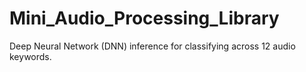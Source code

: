 # Mini_Audio_Processing_Library
Deep Neural Network (DNN) inference for classifying across 12 audio keywords. 
